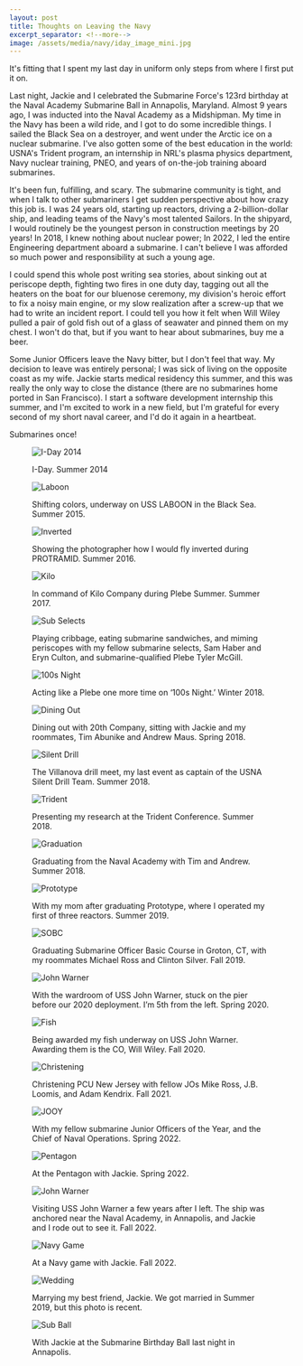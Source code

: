 ```yaml
---
layout: post
title: Thoughts on Leaving the Navy
excerpt_separator: <!--more-->
image: /assets/media/navy/iday_image_mini.jpg
---
```


It's fitting that I spent my last day in uniform only steps from where I first put it on.

<!--more-->

Last night, Jackie and I celebrated the Submarine Force's 123rd birthday at the Naval Academy Submarine Ball in Annapolis, Maryland. Almost 9 years ago, I was inducted into the Naval Academy as a Midshipman. My time in the Navy has been a wild ride, and I got to do some incredible things. I sailed the Black Sea on a destroyer, and went under the Arctic ice on a nuclear submarine. I've also gotten some of the best education in the world: USNA's Trident program, an internship in NRL's plasma physics department, Navy nuclear training, PNEO, and years of on-the-job training aboard submarines.

It's been fun, fulfilling, and scary. The submarine community is tight, and when I talk to other submariners I get sudden perspective about how crazy this job is. I was 24 years old, starting up reactors, driving a 2-billion-dollar ship, and leading teams of the Navy's most talented Sailors. In the shipyard, I would routinely be the youngest person in construction meetings by 20 years! In 2018, I knew nothing about nuclear power; In 2022, I led the entire Engineering department aboard a submarine. I can't believe I was afforded so much power and responsibility at such a young age.

I could spend this whole post writing sea stories, about sinking out at periscope depth, fighting two fires in one duty day, tagging out all the heaters on the boat for our bluenose ceremony, my division's heroic effort to fix a noisy main engine, or my slow realization after a screw-up that we had to write an incident report. I could tell you how it felt when Will Wiley pulled a pair of gold fish out of a glass of seawater and pinned them on my chest. I won't do that, but if you want to hear about submarines, buy me a beer.

Some Junior Officers leave the Navy bitter, but I don't feel that way. My decision to leave was entirely personal; I was sick of living on the opposite coast as my wife. Jackie starts medical residency this summer, and this was really the only way to close the distance (there are no submarines home ported in San Francisco). I start a software development internship this summer, and I'm excited to work in a new field, but I'm grateful for every second of my short naval career, and I'd do it again in a heartbeat.

Submarines once!
<div class="center-image">

<figure>
<p><img src="/assets/media/navy/iday_image.jpg" alt="I-Day 2014"></p>
  <figcaption>I-Day. Summer 2014</figcaption>
</figure>

<figure>
<p><img src="/assets/media/navy/flag.jpg" alt="Laboon"></p>
  <figcaption>Shifting colors, underway on USS LABOON in the Black Sea. Summer 2015.</figcaption>
</figure>

<figure>
<p><img src="/assets/media/navy/inverted.jpg" alt="Inverted"></p>
  <figcaption>Showing the photographer how I would fly inverted during PROTRAMID. Summer 2016.</figcaption>
</figure>

<figure>
<p><img src="/assets/media/navy/aaah.jpg" alt="Kilo"></p>
  <figcaption>In command of Kilo Company during Plebe Summer. Summer 2017.</figcaption>
</figure>

<figure>
<p><img src="/assets/media/navy/sub_selects.jpg" alt="Sub Selects"></p>
  <figcaption>Playing cribbage, eating submarine sandwiches, and miming periscopes with my fellow submarine selects, Sam Haber and Eryn Culton, and submarine-qualified Plebe Tyler McGill.</figcaption>
</figure>

<figure>
<p><img src="/assets/media/navy/100_night.jpg" alt="100s Night"></p>
  <figcaption>Acting like a Plebe one more time on ‘100s Night.’ Winter 2018.</figcaption>
</figure>

<figure>
<p><img src="/assets/media/navy/dining_out.jpg" alt="Dining Out"></p>
  <figcaption>Dining out with 20th Company, sitting with Jackie and my roommates, Tim Abunike and Andrew Maus. Spring 2018.</figcaption>
</figure>

<figure>
<p><img src="/assets/media/navy/silent_drill.jpg" alt="Silent Drill"></p>
  <figcaption>The Villanova drill meet, my last event as captain of the USNA Silent Drill Team. Summer 2018.</figcaption>
</figure>

<figure>
<p><img src="/assets/media/navy/trident.jpg" alt="Trident"></p>
  <figcaption>Presenting my research at the Trident Conference. Summer 2018.</figcaption>
</figure>

<figure>
<p><img src="/assets/media/navy/grad.jpg" alt="Graduation"></p>
  <figcaption>Graduating from the Naval Academy with Tim and Andrew. Summer 2018.</figcaption>
</figure>

<figure>
<p><img src="/assets/media/navy/prototype.jpg" alt="Prototype"></p>
  <figcaption>With my mom after graduating Prototype, where I operated my first of three reactors. Summer 2019.</figcaption>
</figure>

<figure>
<p><img src="/assets/media/navy/sobc.jpg" alt="SOBC"></p>
  <figcaption>Graduating Submarine Officer Basic Course in Groton, CT, with my roommates Michael Ross and Clinton Silver. Fall 2019.</figcaption>
</figure>

<figure>
<p><img src="/assets/media/navy/jwr_wardroom.jpg" alt="John Warner"></p>
  <figcaption>With the wardroom of USS John Warner, stuck on the pier before our 2020 deployment. I’m 5th from the left. Spring 2020.</figcaption>
</figure>

<figure>
<p><img src="/assets/media/navy/fish.jpg" alt="Fish"></p>
  <figcaption>Being awarded my fish underway on USS John Warner. Awarding them is the CO, Will Wiley. Fall 2020.</figcaption>
</figure>

<figure>
<p><img src="/assets/media/navy/christening.jpg" alt="Christening"></p>
  <figcaption>Christening PCU New Jersey with fellow JOs Mike Ross, J.B. Loomis, and Adam Kendrix. Fall 2021.</figcaption>
</figure>

<figure>
<p><img src="/assets/media/navy/cno.jpg" alt="JOOY"></p>
  <figcaption>With my fellow submarine Junior Officers of the Year, and the Chief of Naval Operations. Spring 2022.</figcaption>
</figure>

<figure>
<p><img src="/assets/media/navy/pentagon.jpg" alt="Pentagon"></p>
  <figcaption>At the Pentagon with Jackie. Spring 2022.</figcaption>
</figure>

<figure>
<p><img src="/assets/media/navy/jwr_visit.jpg" alt="John Warner"></p>
  <figcaption>Visiting USS John Warner a few years after I left. The ship was anchored near the Naval Academy, in Annapolis, and Jackie and I rode out to see it. Fall 2022.</figcaption>
</figure>

<figure>
<p><img src="/assets/media/navy/navy_game.jpg" alt="Navy Game"></p>
  <figcaption>At a Navy game with Jackie. Fall 2022.</figcaption>
</figure>

<figure>
<p><img src="/assets/media/navy/wedding.jpg" alt="Wedding"></p>
  <figcaption>Marrying my best friend, Jackie. We got married in Summer 2019, but this photo is recent.</figcaption>
</figure>

<figure>
<p><img src="/assets/media/navy/sub_ball_23.jpg" alt="Sub Ball"></p>
  <figcaption>With Jackie at the Submarine Birthday Ball last night in Annapolis.</figcaption>
</figure>

</div>
